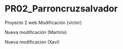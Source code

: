 # PR02_Parroncruzsalvador
Proyecto 2 web
Modificación (víctor)

Nueva modificación (Martirio)

Nueva modificacion (Xavi)

